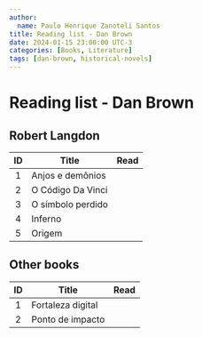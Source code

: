 ```yaml
---
author:
  name: Paulo Henrique Zanoteli Santos
title: Reading list - Dan Brown 
date: 2024-01-15 23:00:00 UTC-3
categories: [Books, Literature]
tags: [dan-brown, historical-novels]
---
```


# Reading list - Dan Brown

## Robert Langdon

| ID  | Title             | Read |
|:---:| ----------------- |:----:|
| 1   | Anjos e demônios  |      |
| 2   | O Código Da Vinci |      |
| 3   | O símbolo perdido |      |
| 4   | Inferno           |      |
| 5   | Origem            |      |

## Other books

| ID  | Title             | Read |
|:---:| ----------------- |:----:|
| 1   | Fortaleza digital |      |
| 2   | Ponto de impacto  |      |
